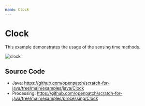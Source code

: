 ```yaml
---
name: Clock
---
```


# Clock

This example demonstrates the usage of the sensing time methods.

![clock](/assets/clock.gif)

## Source Code

- Java: https://github.com/openpatch/scratch-for-java/tree/main/examples/java/Clock
- Processing: https://github.com/openpatch/scratch-for-java/tree/main/examples/processing/Clock